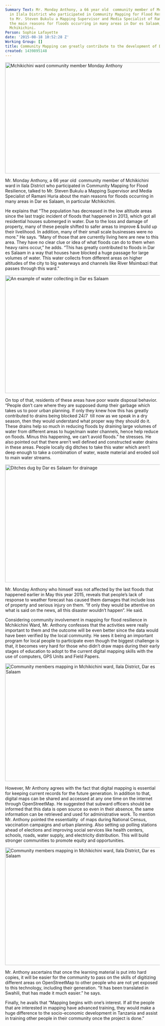 ```yaml
---
Summary Text: Mr. Monday Anthony, a 66 year old  community member of Mchikichini ward
  in Ilala District who participated in Community Mapping for Flood Resilience, talked
  to Mr. Steven Bukulu a Mapping Supervisor and Media Specialist of Ramani Huria about
  the main reasons for floods occurring in many areas in Dar es Salaam, in particular
  Mchikichini.
Person: Sophie Lafayette
date: '2015-08-18 10:52:28 Z'
Working Group: []
title: Community Mapping can greatly contribute to the development of Dar es Salaam
created: 1439895148
---
```

<p><img class="image-large" title="Mchikichini ward community member Monday Anthony" src="/sites/default/files/styles/large/public/Monday-Anthony.jpg?itok=V-nTaM36" alt="Mchikichini ward community member Monday Anthony" width="510" height="361"></p><p>Mr. Monday Anthony, a 66 year old &nbsp;community member of Mchikichini ward in Ilala District who participated in Community Mapping for Flood Resilience, talked to Mr. Steven Bukulu a Mapping Supervisor and Media Specialist of Ramani Huria about the main reasons for floods occurring in many areas in Dar es Salaam, in particular Mchikichini.</p><p>He explains that “The population has decreased in the low altitude areas since the last tragic incident of floods that happened in 2013, which got all residential houses submerged in water. Due to the loss and damage of property, many of these people shifted to safer areas to improve &amp; build up their livelihood. In addition, many of their small scale businesses were no more.” He says. “Many of those that are currently living here are new to this area. They have no clear clue or idea of what floods can do to them when heavy rains occur,” he adds. “This has greatly contributed to floods in Dar es Salaam in a way that houses have blocked a huge passage for large volumes of water. This water collects from different areas on higher altitudes of the city to big waterways and channels like River Msimbazi that passes through this ward.”</p><p><img class="image-large" title="An example of water collecting in Dar es Salaam" src="/sites/default/files/styles/large/public/17061245623_23328cc928_z.jpg?itok=RCihaGuc" alt="An example of water collecting in Dar es Salaam" width="510" height="383"></p><p>On top of that, residents of these areas have poor waste disposal behavior. “People don’t care where they are supposed dump their garbage which takes us to poor urban planning. If only they knew how this has greatly contributed to drains being blocked 24/7 &nbsp;till now as we speak in a dry season, then they would understand what proper way they should do it. These drains help so much in reducing floods by draining large volumes of water from different areas to huge/main water channels, hence help reduce on floods. Minus this happening, we can’t avoid floods.” he stresses. He also pointed out that there aren’t well defined and constructed water drains in these areas. People locally dig ditches to take this water which aren’t deep enough to take a combination of water, waste material and eroded soil to main water streams.</p><p><img class="image-large" title="Ditches dug by Dar es Salaam for drainage " src="/sites/default/files/styles/large/public/18711299570_cfe63aa3d0_z.jpg?itok=vvUZ4Jfx" alt="Ditches dug by Dar es Salaam for drainage " width="510" height="383"></p><p>Mr. Monday Anthony who himself was not affected by the last floods that happened earlier in May this year 2015, reveals that people’s lack of response to weather forecast has caused them damages that include loss of property and serious injury on them. “If only they would be attentive on what is said on the news, all this disaster wouldn’t happen”. He said.</p><p>Considering community involvement in mapping for flood resilience in Mchikichini Ward, Mr. Anthony confesses that the activities were really important to them and the outcome will be even better since the data would have been verified by the local community. He sees it being an important program for local people to participate even though the biggest challenge is that, it becomes very hard for those who didn’t draw maps during their early stages of education to adopt to the current digital mapping skills with the use of computers, GPS Units and Field Papers.</p><p><img class="image-large" title="Community members mapping in Mchikichini ward, Ilala District, Dar es Salaam" src="/sites/default/files/styles/large/public/18898286115_04a0afd5e5_z.jpg?itok=NWD_R268" alt="Community members mapping in Mchikichini ward, Ilala District, Dar es Salaam" width="510" height="383"></p><p>However, Mr Anthony agrees with the fact that digital mapping is essential for keeping current records for the future generation. In addition to that, digital maps can be shared and accessed at any one time on the internet through OpenStreetMap. He suggested that subward officers should be informed that this data is open source so even in their absence, the same information can be retrieved and used for administrative work. To mention Mr. Anthony pointed the essentiality &nbsp;of maps during National Census, vaccination campaigns and urban planning. Also setting up polling stations ahead of elections and improving social services like health centers, schools, roads, water supply, and electricity distribution. This will build stronger communities to promote equity and opportunities.</p><p><img class="image-large" title="Community members mapping in Mchikichini ward, Ilala District, Dar es Salaam" src="/sites/default/files/styles/large/public/19249673496_ecae21b16b_z.jpg?itok=4xMzQQBg" alt="Community members mapping in Mchikichini ward, Ilala District, Dar es Salaam" width="510" height="383"></p><p>Mr. Anthony ascertains that once the learning material is put into hard copies, it will be easier for the community to pass on the skills of digitizing different areas on OpenStreetMap to other people who are not yet exposed to this technology, including their generation. “It has been translated in Swahili, that has made it much easier.” he says.</p><p>Finally, he avails that “Mapping begins with one’s interest. If all the people that are interested in mapping have advanced training, they would make a huge difference to the socio-economic development in Tanzania and assist in training other people in their community once the project is done.”</p>
